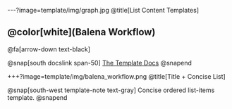 ---?image=template/img/graph.jpg
@title[List Content Templates]

## @color[white](Balena Workflow)

@fa[arrow-down text-black]

@snap[south docslink span-50]
[The Template Docs](https://gitpitch.com/docs/the-template)
@snapend


+++?image=template/img/balena_workflow.png
@title[Title + Concise List]

@snap[south-west template-note text-gray]
Concise ordered list-items template.
@snapend


